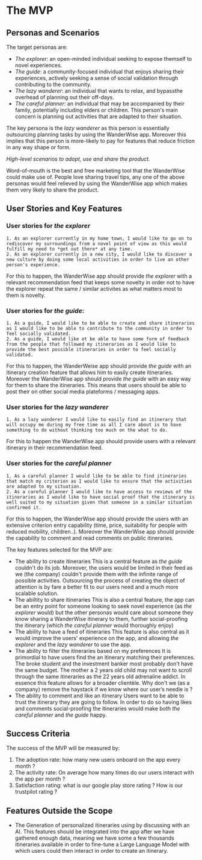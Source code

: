 # The MVP

## Personas and Scenarios

The target personas are:

- *The explorer*: an open-minded individual seeking to expose themself to novel experiences.
- *The guide*: a community-focused individual that enjoys sharing their experiences, actively seeking a sense of social validation through contributing to the community.
- *The lazy wanderer*: an individual that wants to relax, and bypassthe overhead of planning out their off-days.
- *The careful planner*: an individual that may be accompanied by their family, potentially including elders or children. This person's main concern is planning out activities that are adapted to their situation.

The key persona is the *lazy wanderer* as this person is essentially outsourcing planning tasks by using the WanderWise app. Moreover this implies that this person is more-likely to pay for features that reduce friction in any way shape or form.

*High-level scenarios to adopt, use and share the product.*

Word-of-mouth is the best and free marketing tool that the WanderWise could make use of. People love sharing travel tips, any one of the above personas would feel relieved by using the WanderWise app which makes them very likely to share the product.

## User Stories and Key Features

### User stories for *the explorer*

    1. As an explorer currently in my home town, I would like to go on to rediscover my surroundings from a novel point of view as this would fulfill my need to *get out there* at any time. 
    2. As an explorer currently in a new city, I would like to discover a new culture by doing some local activities in order to live an other person's experience.

For this to happen, the WanderWise app should provide *the explorer* with a relevant recommendation feed that keeps some novelty in order not to have the explorer repeat the same / similar activites as what matters most to them is novelty.

### User stories for *the guide*:

    1. As a guide, I would like to be able to create and share itineraries as I would like to be able to contribute to the community in order to feel socially validated.
    2. As a guide, I would like ot be able to have some form of feedback from the people that followed my itineraries as I would like to provide the best possible itineraries in order to feel socially validated.

For this to happen, the WanderWeise app should provide *the guide* with an itinerary creation feature that allows him to easily create itineraries. Moreover the WanderWise app should provide *the guide* with an easy way for them to share the itineraries. This means that users should be able to post their on other social media plateforms / messaging apps.

### User stories for the *lazy wanderer*
    1. As a lazy wanderer I would like to easily find an itinerary that will occupy me during my free time as all I care about is to have something to do without thinking too much on the what to do.

For this to happen the WanderWise app should provide users with a relevant itinerary in their recommendation feed. 

### User stories for the *careful planner*

    1. As a careful planner I would like to be able to find itineraries that match my criterion as I would like to ensure that the activities are adapted to my situation.
    2. As a careful planner I would like to have access to reviews of the itineraries as I would like to have social proof that the itinerary is well suited to my situation given that someone in a similar situation confirmed it.

For this to happen, the WanderWise app should provide the users with an extensive criterion entry capability (time, price, suitability for people with reduced mobility, children..).
Moreover the WanderWise app should provide the capability to comment and read comments on public itineraries.

The key features selected for the MVP are:

- The ability to create itineraries
This is a central feature as *the guide* couldn't do its job. Moreover, the users would be limited in their feed as we (the company) couldn't provide them with the infinite range of possible activities. Outsourcing the process of creating the object of attention is by fare a better fit to our users need and a much more scalable solution.
- The abiltity to share itineraries
This is also a central feature, the app can be an entry point for someone looking to seek novel experience (as *the explorer* would) but the other personas would care about someone they know sharing a WanderWise itinerary to them, further social-proofing the itinerary (which *the careful planner* would thoroughly enjoy)
- The ability to have a feed of itineraries
This feature is also central as it would improve the users' experience on the app, and allowing *the explorer* and the *lazy wanderer* to use the app.
- The ability to filter the itineraries based on my preferences
It is primordial to have users find the an itinerary matching their preferences. The broke student and the investment banker most probably don't have the same budget. The mother a 2 years old child may not want to scroll through the same itineraries as the 22 years old adrenaline addict. In essence this feature allows for a broader clientèle. Why don't we (as a company) remove the haystack if we know where our user’s needle is ?
- The ability to comment and like an itinerary
Users want to be able to trust the itinerary they are going to follow. In order to do so having likes and comments social-proofing the itineraries would make both *the careful planner* and *the guide* happy.


## Success Criteria
The success of the MVP will be measured by:

1. The adoption rate: how many new users onboard on the app every month ?
2. The activity rate: On average how many times do our users interact with the app per month ? 
3. Satisfaction rating: what is our google play store rating ? How is our trustpilot rating ?

## Features Outside the Scope
- The Generation of personalized itineraries using by discussing with an AI.
This features should be integrated into the app after we have gathered enough data, meaning we have some a few thousands itineraries available in order to fine-tune a Large Language Model with which users could then interact in order to create an itinerary. 

